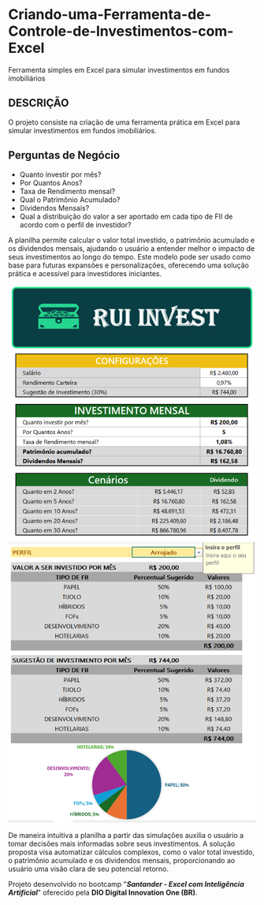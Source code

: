 # Criando-uma-Ferramenta-de-Controle-de-Investimentos-com-Excel
Ferramenta simples em Excel para simular investimentos em fundos imobiliários

## DESCRIÇÃO

O projeto consiste na criação de uma ferramenta prática em Excel para simular investimentos em fundos imobiliários. 

## Perguntas de Negócio

+ Quanto investir por mês?
+ Por Quantos Anos?
+ Taxa de Rendimento mensal?
+ Qual o Patrimônio Acumulado?
+ Dividendos Mensais?
+ Qual a distribuição do valor a ser aportado em cada tipo de FII de acordo com o perfil de investidor?

A planilha permite calcular o valor total investido, o patrimônio acumulado e os dividendos mensais, ajudando o usuário a entender melhor o impacto de seus investimentos ao longo do tempo. Este modelo pode ser usado como base para futuras expansões e personalizações, oferecendo uma solução prática e acessível para investidores iniciantes.

![Ferramenta de Controle de Investimentos no Excel.](imagens/app1.PNG)
![fig2](imagens/app2.PNG)

De maneira intuitiva a planilha a partir das simulações auxilia o usuário a tomar decisões mais informadas sobre seus investimentos. A solução proposta visa automatizar cálculos complexos, como o valor total investido, o patrimônio acumulado e os dividendos mensais, proporcionando ao usuário uma visão clara de seu potencial retorno.

Projeto desenvolvido no bootcamp "**_Santander - Excel com Inteligência Artificial_**" oferecido pela **DIO Digital Innovation One (BR)**.
